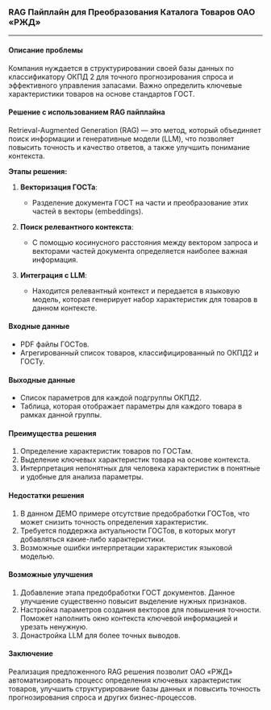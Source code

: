 ### RAG Пайплайн для Преобразования Каталога Товаров ОАО «РЖД»

---

#### Описание проблемы
Компания нуждается в структурировании своей базы данных по классификатору ОКПД 2 для точного прогнозирования спроса и эффективного управления запасами. Важно определить ключевые характеристики товаров на основе стандартов ГОСТ.

#### Решение с использованием RAG пайплайна
Retrieval-Augmented Generation (RAG) — это метод, который объединяет поиск информации и генеративные модели (LLM), что позволяет повысить точность и качество ответов, а также улучшить понимание контекста.

**Этапы решения:**
1. **Векторизация ГОСТа**: 
   - Разделение документа ГОСТ на части и преобразование этих частей в векторы (embeddings).
  
2. **Поиск релевантного контекста**:
   - С помощью косинусного расстояния между вектором запроса и векторами частей документа определяется наиболее важная информация.

3. **Интеграция с LLM**:
   - Находится релевантный контекст и передается в языковую модель, которая генерирует набор характеристик для товаров в данном контексте.

#### Входные данные
- PDF файлы ГОСТов.
- Агрегированный список товаров, классифицированный по ОКПД2 и ГОСТу.

#### Выходные данные
- Список параметров для каждой подгруппы ОКПД2.
- Таблица, которая отображает параметры для каждого товара в рамках данной группы.

#### Преимущества решения
1. Определение характеристик товаров по ГОСТам.
2. Выделение ключевых характеристик товара на основе контекста.
3. Интерпретация непонятных для человека характеристик в понятные и удобные для анализа параметры.

#### Недостатки решения
1. В данном ДЕМО примере отсутствие предобработки ГОСТов, что может снизить точность определения характеристик.
2. Требуется поддержка актуальности ГОСТов, в которых могут добавляться какие-либо характеристики.
3. Возможные ошибки интерпретации характеристик языковой моделью.

#### Возможные улучшения
1. Добавление этапа предобработки ГОСТ документов. Данное улучшение существенно повысит выделение нужных признаков.
2. Настройка параметров создания векторов для повышения точности. Поможет наполнить окно контекста ключевой информацией и урезать ненужную.
3. Донастройка LLM для более точных выводов.

#### Заключение
Реализация предложенного RAG решения позволит ОАО «РЖД» автоматизировать процесс определения ключевых характеристик товаров, улучшить структурирование базы данных и повысить точность прогнозирования спроса и других бизнес-процессов.
